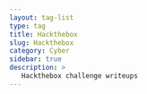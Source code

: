 ```yaml
---
layout: tag-list
type: tag
title: Hackthebox
slug: Hackthebox
category: Cyber
sidebar: true
description: >
   Hackthebox challenge writeups
---
```

